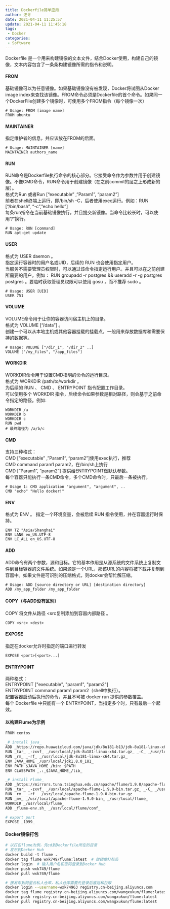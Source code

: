 ```yaml
---
title: Dockerfile简单应用
author: 汪寻
date: 2021-04-11 11:25:57
update: 2021-04-11 11:45:18
tags:
 - Docker
categories:
 - Software
---
```


Dockerfile 是一个用来构建镜像的文本文件，结合Docker使用，构建自己的镜像，文本内容包含了一条条构建镜像所需的指令和说明。

<!-- more -->

#### **FROM**

基础镜像可以为任意镜像。如果基础镜像没有被发现，Docker将试图从Docker image index来查找该镜像。FROM命令必须是Dockerfile的首个命令。如果同一个DockerFile创建多个镜像时，可使用多个FROM指令（每个镜像一次）

```
# Usage: FROM [image name]
FROM ubuntu 
```

#### **MAINTAINER**

指定维护者的信息，并应该放在FROM的后面。

```
# Usage: MAINTAINER [name]
MAINTAINER authors_name 
```

#### **RUN**

RUN命令是Dockerfile执行命令的核心部分。它接受命令作为参数并用于创建镜像。不像CMD命令，RUN命令用于创建镜像（在之前commit的层之上形成新的层）。  
格式为Run 或者Run \[“executable” ,”Param1”, “param2”\]  
前者在shell终端上运行，即/bin/sh -C，后者使用exec运行。例如：RUN \[“/bin/bash”, “-c”,”echo hello”\]  
每条run指令在当前基础镜像执行，并且提交新镜像。当命令比较长时，可以使用“/”换行。

```
# Usage: RUN [command]
RUN apt-get update 
```

#### **USER**

格式为 USER daemon 。  
指定运行容器时的用户名或UID，后续的 RUN 也会使用指定用户。  
当服务不需要管理员权限时，可以通过该命令指定运行用户。并且可以在之前创建所需要的用户，例如： RUN groupadd -r postgres && useradd -r -g postgres postgres 。要临时获取管理员权限可以使用 gosu ，而不推荐 sudo 。

```
# Usage: USER [UID]
USER 751
```

#### **VOLUME**

VOLUME命令用于让你的容器访问宿主机上的目录。  
格式为 VOLUME \[“/data”\] 。  
创建一个可以从本地主机或其他容器挂载的挂载点，一般用来存放数据库和需要保持的数据等。

```
# Usage: VOLUME ["/dir_1", "/dir_2" ..]
VOLUME ["/my_files", "/app_files"]
```

#### **WORKDIR**

WORKDIR命令用于设置CMD指明的命令的运行目录。  
格式为 WORKDIR /path/to/workdir 。  
为后续的 RUN 、 CMD 、 ENTRYPOINT 指令配置工作目录。  
可以使用多个 WORKDIR 指令，后续命令如果参数是相对路径，则会基于之前命令指定的路径。例如:

```
WORKDIR /a 
WORKDIR b 
WORKDIR c 
RUN pwd 
# 最终路径为 /a/b/c 
```

#### **CMD**

支持三种格式：  
CMD \[“executable” ,”Param1”, “param2”\]使用exec执行，推荐  
CMD command param1 param2，在/bin/sh上执行  
CMD \[“Param1”, “param2”\] 提供给ENTRYPOINT做默认参数。  
每个容器只能执行一条CMD命令，多个CMD命令时，只最后一条被执行。

```
# Usage 1: CMD application "argument", "argument", ..
CMD "echo" "Hello docker!"
```

#### **ENV**

格式为 ENV 。 指定一个环境变量，会被后续 RUN 指令使用，并在容器运行时保持。

```
ENV TZ "Asia/Shanghai"
ENV LANG en_US.UTF-8
ENV LC_ALL en_US.UTF-8
```

#### **ADD**

ADD命令有两个参数，源和目标。它的基本作用是从源系统的文件系统上复制文件到目标容器的文件系统。如果源是一个URL，那该URL的内容将被下载并复制到容器中。如果文件是可识别的压缩格式，则docker会帮忙解压缩。

```
# Usage: ADD [source directory or URL] [destination directory]
ADD /my_app_folder /my_app_folder 
```

#### **COPY（与ADD没有区别）**

COPY 将文件从路径 <src复制添加到容器内部路径 <dest>。

```
COPY <src> <dest>
```

#### **EXPOSE**

指定在docker允许时指定的端口进行转发

```
EXPOSE <port>[<port>...]
```

#### **ENTRYPOINT**

两种格式：  
ENTRYPOINT \["executable", "param1", "param2"\]  
ENTRYPOINT command param1 param2（shell中执行）。  
配置容器启动后执行的命令，并且不可被 docker run 提供的参数覆盖。  
每个 Dockerfile 中只能有一个 ENTRYPOINT，当指定多个时，只有最后一个起效。

#### **以构建Flume为示例**

```dockerfile
FROM centos

_# install java_
ADD _https://repo.huaweicloud.com/java/jdk/8u181-b13/jdk-8u181-linux-x64.tar.gz_ _/usr/local_
RUN _tar_ _-zxvf_ _/usr/local/jdk-8u181-linux-x64.tar.gz_ _-C_ _/usr/local/_
RUN _rm_ _-rf_ _/usr/local/jdk-8u181-linux-x64.tar.gz_
ENV JAVA_HOME _/usr/local/jdk1.8.0_181_
ENV PATH $JAVA_HOME_/bin:_$PATH
ENV CLASSPATH _.:_$JAVA_HOME_/lib_

_# install Flume_
ADD _https://mirrors.tuna.tsinghua.edu.cn/apache/flume/1.9.0/apache-flume-1.9.0-bin.tar.gz_ _/usr/local_
RUN _tar_ _-zxvf_ _/usr/local/apache-flume-1.9.0-bin.tar.gz_ _-C_ _/usr/local/_
RUN _rm_ _-rf_ _/usr/local/apache-flume-1.9.0-bin.tar.gz_
RUN _mv_ _/usr/local/apache-flume-1.9.0-bin_ _/usr/local/flume_
WORKDIR _/usr/local/flume_
ADD _flume-env.sh_ _/usr/local/flume/conf_

# export port
EXPOSE _1999_
```

#### **Docker镜像打包**

```bash
# 以打包flume为例，先cd到Dockerfile所在的目录
# 发布到Docker Hub
docker build -t flume .
docker tag flume wxk749/flume:latest  # 给镜像打标签
docker login  # 输入用户名和密码登录到Docker Hub
docker push wxk749/flume
docker pull wxk749/flume

# 接发布到阿里云私人仓库，私人仓库需要先登录后推送和拉取
docker login --username=wxk74963 registry.cn-beijing.aliyuncs.com
docker tag flume registry.cn-beijing.aliyuncs.com/wangxukun/flume:latest
docker push registry.cn-beijing.aliyuncs.com/wangxukun/flume:latest
docker pull registry.cn-beijing.aliyuncs.com/wangxukun/flume:latest
```
